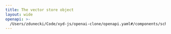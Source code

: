 ```yaml
---
title: The vector store object
layout: wide
openapi: >-
  /Users/zdunecki/Code/xyd-js/openai-clone/openapi.yaml#/components/schemas/VectorStoreObject
---
```


